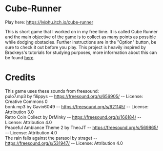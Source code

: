 # Cube-Runner
Play here: https://lviphu.itch.io/cube-runner

This is short game that I worked on in my free time. It is called Cube Runner and the main objective of the game is to collect as many points as possible while dodging obstacles. Further instructions are in the "Option" button, be sure to check it out before you play. This project is heavily inspired by Brackeys's tutorials for studying purposes, more information about this can be found [here](https://brackeys.com/).


# Credits
This game uses these sounds from freesound:  <br />
pulo7.mp3 by filippys -- https://freesound.org/s/656905/ -- License: Creative Commons 0  <br />
bonk.mp3 by Gavin6049 -- https://freesound.org/s/621145/ -- License: Attribution 3.0  <br />
Retro Coin Collect by DrMinky -- https://freesound.org/s/166184/ -- License: Attribution 4.0  <br />
Peaceful Ambiance Theme 2 by TheoJT -- https://freesound.org/s/569865/ -- License: Attribution 4.0  <br />
The rain falls against the parasol by straget -- https://freesound.org/s/531947/ -- License: Attribution 4.0

